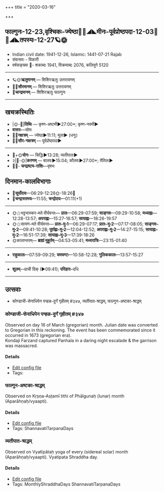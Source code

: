 +++
title = "2020-03-16"

+++
## फाल्गुनः-12-23,वृश्चिकः-ज्येष्ठा🌛🌌◢◣मीनः-पूर्वप्रोष्ठपदा-12-03🌌🌞◢◣तपस्यः-12-27🪐🌞
- Indian civil date: 1941-12-26, Islamic: 1441-07-21 Rajab
- संवत्सरः - विकारी
- वर्षसङ्ख्या 🌛- शकाब्दः 1941, विक्रमाब्दः 2076, कलियुगे 5120
___________________
- 🪐🌞**ऋतुमानम्** — शिशिरऋतुः उत्तरायणम्
- 🌌🌞**सौरमानम्** — शिशिरऋतुः उत्तरायणम्
- 🌛**चान्द्रमानम्** — शिशिरऋतुः फाल्गुनः
___________________


## खचक्रस्थितिः
- |🌞-🌛|**तिथिः** — कृष्ण-अष्टमी►27:00*; कृष्ण-नवमी►  
- **वासरः**—सोमः  
- 🌌🌛**नक्षत्रम्** — ज्येष्ठा►11:11; मूला► (धनुः)  
- 🌌🌞**सौर-नक्षत्रम्** — पूर्वप्रोष्ठपदा►  
___________________
- 🌛+🌞**योगः** — सिद्धिः►13:28; व्यतीपातः►  
- २|🌛-🌞|**करणम्** — बालवः►15:04; कौलवः►27:00*; तैतिलः►  
- 🌌🌛- **चन्द्राष्टम-राशिः**—वृषभः  


## दिनमान-कालविभागाः
- 🌅**सूर्योदयः**—06:29-12:28🌞️-18:26🌇  
- 🌛**चन्द्रास्तमयः**—11:55; **चन्द्रोदयः**—01:11(+1)  
___________________
- 🌞⚝भट्टभास्कर-मते वीर्यवन्तः— **प्रातः**—06:29-07:59; **साङ्गवः**—09:29-10:58; **मध्याह्नः**—12:28-13:57; **अपराह्णः**—15:27-16:57; **सायाह्नः**—18:26-19:57  
- 🌞⚝सायण-मते वीर्यवन्तः— **प्रातः-मु॰1**—06:29-07:17; **प्रातः-मु॰2**—07:17-08:05; **साङ्गवः-मु॰2**—09:41-10:28; **पूर्वाह्णः-मु॰2**—12:04-12:52; **अपराह्णः-मु॰2**—14:27-15:15; **सायाह्नः-मु॰2**—16:51-17:39; **सायाह्नः-मु॰3**—17:39-18:26  
- 🌞कालान्तरम्— **ब्राह्मं मुहूर्तम्**—04:53-05:41; **मध्यरात्रिः**—23:15-01:40  
___________________
- **राहुकालः**—07:59-09:29; **यमघण्टः**—10:58-12:28; **गुलिककालः**—13:57-15:27  
___________________
- **शूलम्**—प्राची दिक् (►09:41); **परिहारः**–दधि  
___________________

## उत्सवाः
- कोण्डाजी-सेनाधिपेन पन्हळ-दुर्गं गृहीतम् #३४७, व्यतीपात-श्राद्धम्, फाल्गुन-अष्टका-श्राद्धम्
### कोण्डाजी-सेनाधिपेन पन्हळ-दुर्गं गृहीतम् #३४७

Observed on day 16 of March (gregorian) month. Julian date was converted to Gregorian in this reckoning. The event has been commemorated since it occurred in 1673 (gregorian era).  
Kondaji Farzand captured Panhala in a daring night escalade & the garrison was massacred.

#### Details
- [Edit config file](https://github.com/jyotisham/adyatithi/tree/master/mahApuruSha/xatra-later/gregorian/day/03/16/koNDAjI-senAdhipena_panhaLa-durgaM_gRhItam.toml)
- Tags: 


### फाल्गुन-अष्टका-श्राद्धम्

Observed on Kṛṣṇa-Aṣṭamī tithi of Phālgunaḥ (lunar) month (Aparāhṇaḥ/vyaapti). 

#### Details
- [Edit config file](https://github.com/jyotisham/adyatithi/tree/master/devatA/pitR/lunar_month/tithi/12/23/phAlguna-aSTakA-zrAddham.toml)
- Tags: ShannavatiTarpanaDays


### व्यतीपात-श्राद्धम्

Observed on Vyatīpātaḥ yoga of every (sidereal solar) month (Aparāhṇaḥ/vyaapti). Vyatipata Shraddha day.

#### Details
- [Edit config file](https://github.com/jyotisham/adyatithi/tree/master/devatA/pitR/sidereal_solar_month/yoga/00/17/vyatIpAta-zrAddham.toml)
- Tags: MonthlyShraddhaDays ShannavatiTarpanaDays


